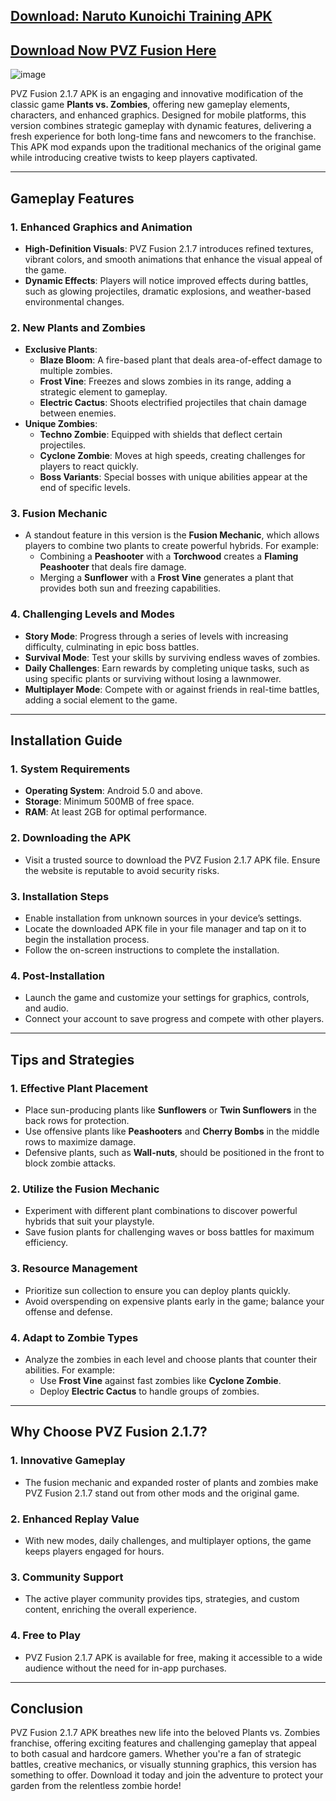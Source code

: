 ## [Download: Naruto Kunoichi Training APK](https://files.apktodo.store/Kunoichi_Trainer.apk)

## [Download Now PVZ Fusion Here](https://apkitech.com/pvz-fusion/)
![image](https://github.com/user-attachments/assets/fc79993b-6fa5-42fb-863f-6ff2ac284b48)


PVZ Fusion 2.1.7 APK is an engaging and innovative modification of the classic game **Plants vs. Zombies**, offering new gameplay elements, characters, and enhanced graphics. Designed for mobile platforms, this version combines strategic gameplay with dynamic features, delivering a fresh experience for both long-time fans and newcomers to the franchise. This APK mod expands upon the traditional mechanics of the original game while introducing creative twists to keep players captivated.

---

## Gameplay Features

### 1. **Enhanced Graphics and Animation**
   - **High-Definition Visuals**: PVZ Fusion 2.1.7 introduces refined textures, vibrant colors, and smooth animations that enhance the visual appeal of the game.
   - **Dynamic Effects**: Players will notice improved effects during battles, such as glowing projectiles, dramatic explosions, and weather-based environmental changes.

### 2. **New Plants and Zombies**
   - **Exclusive Plants**:
     - **Blaze Bloom**: A fire-based plant that deals area-of-effect damage to multiple zombies.
     - **Frost Vine**: Freezes and slows zombies in its range, adding a strategic element to gameplay.
     - **Electric Cactus**: Shoots electrified projectiles that chain damage between enemies.
   - **Unique Zombies**:
     - **Techno Zombie**: Equipped with shields that deflect certain projectiles.
     - **Cyclone Zombie**: Moves at high speeds, creating challenges for players to react quickly.
     - **Boss Variants**: Special bosses with unique abilities appear at the end of specific levels.

### 3. **Fusion Mechanic**
   - A standout feature in this version is the **Fusion Mechanic**, which allows players to combine two plants to create powerful hybrids. For example:
     - Combining a **Peashooter** with a **Torchwood** creates a **Flaming Peashooter** that deals fire damage.
     - Merging a **Sunflower** with a **Frost Vine** generates a plant that provides both sun and freezing capabilities.

### 4. **Challenging Levels and Modes**
   - **Story Mode**: Progress through a series of levels with increasing difficulty, culminating in epic boss battles.
   - **Survival Mode**: Test your skills by surviving endless waves of zombies.
   - **Daily Challenges**: Earn rewards by completing unique tasks, such as using specific plants or surviving without losing a lawnmower.
   - **Multiplayer Mode**: Compete with or against friends in real-time battles, adding a social element to the game.

---

## Installation Guide

### 1. **System Requirements**
   - **Operating System**: Android 5.0 and above.
   - **Storage**: Minimum 500MB of free space.
   - **RAM**: At least 2GB for optimal performance.

### 2. **Downloading the APK**
   - Visit a trusted source to download the PVZ Fusion 2.1.7 APK file. Ensure the website is reputable to avoid security risks.

### 3. **Installation Steps**
   - Enable installation from unknown sources in your device’s settings.
   - Locate the downloaded APK file in your file manager and tap on it to begin the installation process.
   - Follow the on-screen instructions to complete the installation.

### 4. **Post-Installation**
   - Launch the game and customize your settings for graphics, controls, and audio.
   - Connect your account to save progress and compete with other players.

---

## Tips and Strategies

### 1. **Effective Plant Placement**
   - Place sun-producing plants like **Sunflowers** or **Twin Sunflowers** in the back rows for protection.
   - Use offensive plants like **Peashooters** and **Cherry Bombs** in the middle rows to maximize damage.
   - Defensive plants, such as **Wall-nuts**, should be positioned in the front to block zombie attacks.

### 2. **Utilize the Fusion Mechanic**
   - Experiment with different plant combinations to discover powerful hybrids that suit your playstyle.
   - Save fusion plants for challenging waves or boss battles for maximum efficiency.

### 3. **Resource Management**
   - Prioritize sun collection to ensure you can deploy plants quickly.
   - Avoid overspending on expensive plants early in the game; balance your offense and defense.

### 4. **Adapt to Zombie Types**
   - Analyze the zombies in each level and choose plants that counter their abilities. For example:
     - Use **Frost Vine** against fast zombies like **Cyclone Zombie**.
     - Deploy **Electric Cactus** to handle groups of zombies.

---

## Why Choose PVZ Fusion 2.1.7?

### 1. **Innovative Gameplay**
   - The fusion mechanic and expanded roster of plants and zombies make PVZ Fusion 2.1.7 stand out from other mods and the original game.

### 2. **Enhanced Replay Value**
   - With new modes, daily challenges, and multiplayer options, the game keeps players engaged for hours.

### 3. **Community Support**
   - The active player community provides tips, strategies, and custom content, enriching the overall experience.

### 4. **Free to Play**
   - PVZ Fusion 2.1.7 APK is available for free, making it accessible to a wide audience without the need for in-app purchases.

---

## Conclusion

PVZ Fusion 2.1.7 APK breathes new life into the beloved Plants vs. Zombies franchise, offering exciting features and challenging gameplay that appeal to both casual and hardcore gamers. Whether you're a fan of strategic battles, creative mechanics, or visually stunning graphics, this version has something to offer. Download it today and join the adventure to protect your garden from the relentless zombie horde!
